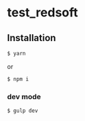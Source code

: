 # test_redsoft

## Installation
```sh
$ yarn
```
or
```sh
$ npm i
```

### dev mode
```sh
$ gulp dev
```

